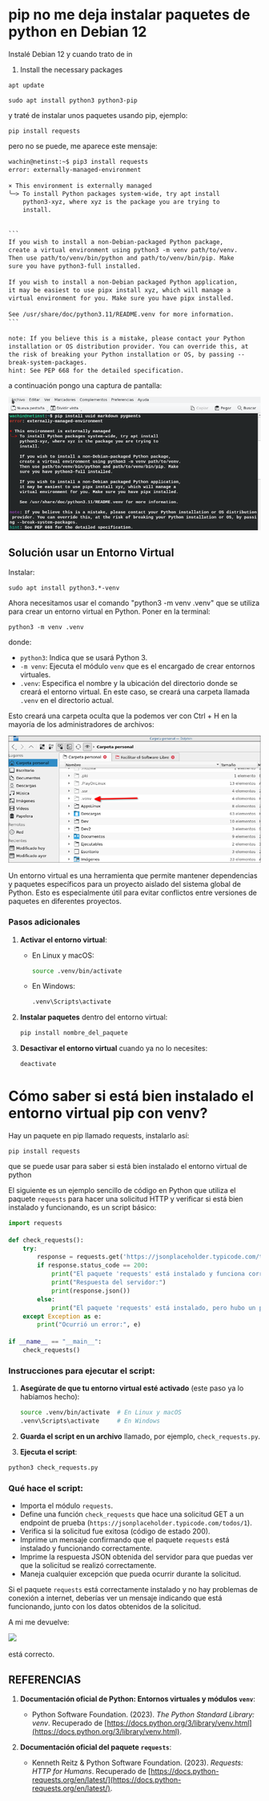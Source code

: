  

# pip no me deja instalar paquetes de python en Debian 12

Instalé Debian 12 y cuando trato de in

1. Install the necessary packages

```
apt update
```

```
sudo apt install python3 python3-pip
```

 y traté de instalar unos paquetes usando pip, ejemplo:

```
pip install requests
```

pero no se puede, me aparece este mensaje:

```
wachin@netinst:~$ pip3 install requests
error: externally-managed-environment

× This environment is externally managed
╰─> To install Python packages system-wide, try apt install
    python3-xyz, where xyz is the package you are trying to
    install.
    

​```
If you wish to install a non-Debian-packaged Python package,
create a virtual environment using python3 -m venv path/to/venv.
Then use path/to/venv/bin/python and path/to/venv/bin/pip. Make
sure you have python3-full installed.

If you wish to install a non-Debian packaged Python application,
it may be easiest to use pipx install xyz, which will manage a
virtual environment for you. Make sure you have pipx installed.

See /usr/share/doc/python3.11/README.venv for more information.
​```

note: If you believe this is a mistake, please contact your Python installation or OS distribution provider. You can override this, at the risk of breaking your Python installation or OS, by passing --break-system-packages.
hint: See PEP 668 for the detailed specification.
```

a continuación pongo una captura de pantalla:

![](vx_images/20240729-104054-pip-no-me-deja-instalar-paquetes-de-python.png)



## Solución usar un Entorno Virtual

Instalar:

```
sudo apt install python3.*-venv
```

Ahora necesitamos usar el comando "python3 -m venv .venv" que se utiliza para crear un entorno virtual en Python. Poner en la terminal:

```
python3 -m venv .venv
```

 donde:

- `python3`: Indica que se usará Python 3.
- `-m venv`: Ejecuta el módulo `venv` que es el encargado de crear entornos virtuales.
- `.venv`: Especifica el nombre y la ubicación del directorio donde se creará el entorno virtual. En este caso, se creará una carpeta llamada `.venv` en el directorio actual.

Esto creará una carpeta oculta que la podemos ver con Ctrl + H en la mayoría de los administradores de archivos:

![](vx_images/20240729-111000-creacion-de-la-carpeta-oculta-.venv.png)

Un entorno virtual es una herramienta que permite mantener dependencias y paquetes específicos para un proyecto aislado del sistema global de Python. Esto es especialmente útil para evitar conflictos entre versiones de paquetes en diferentes proyectos.

### Pasos adicionales

1. **Activar el entorno virtual**:
   - En Linux y macOS:
     ```sh
     source .venv/bin/activate
     ```
   - En Windows:
     ```sh
     .venv\Scripts\activate
     ```

2. **Instalar paquetes** dentro del entorno virtual:
   ```sh
   pip install nombre_del_paquete
   ```

3. **Desactivar el entorno virtual** cuando ya no lo necesites:
   ```sh
   deactivate
   ```



# Cómo saber si está bien instalado el entorno virtual pip con venv?

Hay un paquete en pip llamado requests, instalarlo así:

```
pip install requests
```

que se puede usar para saber si está bien instalado el entorno virtual de python

El siguiente es un ejemplo sencillo de código en Python que utiliza el paquete `requests` para hacer una solicitud HTTP y verificar si está bien instalado y funcionando, es un script básico:

```python
import requests

def check_requests():
    try:
        response = requests.get('https://jsonplaceholder.typicode.com/todos/1')
        if response.status_code == 200:
            print("El paquete 'requests' está instalado y funciona correctamente.")
            print("Respuesta del servidor:")
            print(response.json())
        else:
            print("El paquete 'requests' está instalado, pero hubo un problema con la solicitud.")
    except Exception as e:
        print("Ocurrió un error:", e)

if __name__ == "__main__":
    check_requests()
```

### Instrucciones para ejecutar el script:

1. **Asegúrate de que tu entorno virtual esté activado** (este paso ya lo habíamos hecho): 
   
   ```sh
   source .venv/bin/activate  # En Linux y macOS
   .venv\Scripts\activate     # En Windows
   ```

2. **Guarda el script en un archivo** llamado, por ejemplo, `check_requests.py`.

3. **Ejecuta el script**:

```sh
python3 check_requests.py
```

### Qué hace el script:

- Importa el módulo `requests`.
- Define una función `check_requests` que hace una solicitud GET a un endpoint de prueba (`https://jsonplaceholder.typicode.com/todos/1`).
- Verifica si la solicitud fue exitosa (código de estado 200).
- Imprime un mensaje confirmando que el paquete `requests` está instalado y funcionando correctamente.
- Imprime la respuesta JSON obtenida del servidor para que puedas ver que la solicitud se realizó correctamente.
- Maneja cualquier excepción que pueda ocurrir durante la solicitud.

Si el paquete `requests` está correctamente instalado y no hay problemas de conexión a internet, deberías ver un mensaje indicando que está funcionando, junto con los datos obtenidos de la solicitud.

A mi me devuelve:

![](/home/wachin/Dev/Facilitar-el-Software-Libre/Tutoriales/pip/vx_images/20240729-112056-pip-est%C3%A1-bien-instalado-en-venv.png)

está correcto.

## REFERENCIAS

1. **Documentación oficial de Python: Entornos virtuales y módulos `venv`**:
   - Python Software Foundation. (2023). *The Python Standard Library: venv*. Recuperado de [https://docs.python.org/3/library/venv.html](https://docs.python.org/3/library/venv.html).

2. **Documentación oficial del paquete `requests`**:
   - Kenneth Reitz & Python Software Foundation. (2023). *Requests: HTTP for Humans*. Recuperado de [https://docs.python-requests.org/en/latest/](https://docs.python-requests.org/en/latest/).

